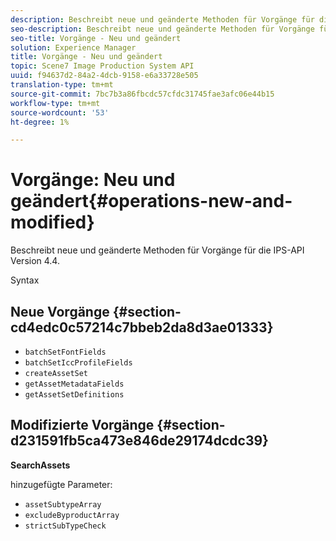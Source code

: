 ```yaml
---
description: Beschreibt neue und geänderte Methoden für Vorgänge für die IPS-API Version 4.4.
seo-description: Beschreibt neue und geänderte Methoden für Vorgänge für die IPS-API Version 4.4.
seo-title: Vorgänge - Neu und geändert
solution: Experience Manager
title: Vorgänge - Neu und geändert
topic: Scene7 Image Production System API
uuid: f94637d2-84a2-4dcb-9158-e6a33728e505
translation-type: tm+mt
source-git-commit: 7bc7b3a86fbcdc57cfdc31745fae3afc06e44b15
workflow-type: tm+mt
source-wordcount: '53'
ht-degree: 1%

---
```



# Vorgänge: Neu und geändert{#operations-new-and-modified}

Beschreibt neue und geänderte Methoden für Vorgänge für die IPS-API Version 4.4.

Syntax

## Neue Vorgänge {#section-cd4edc0c57214c7bbeb2da8d3ae01333}

* `batchSetFontFields`
* `batchSetIccProfileFields`
* `createAssetSet`
* `getAssetMetadataFields`
* `getAssetSetDefinitions`

## Modifizierte Vorgänge {#section-d231591fb5ca473e846de29174dcdc39}

**SearchAssets**

hinzugefügte Parameter:

* `assetSubtypeArray`
* `excludeByproductArray`
* `strictSubTypeCheck`

